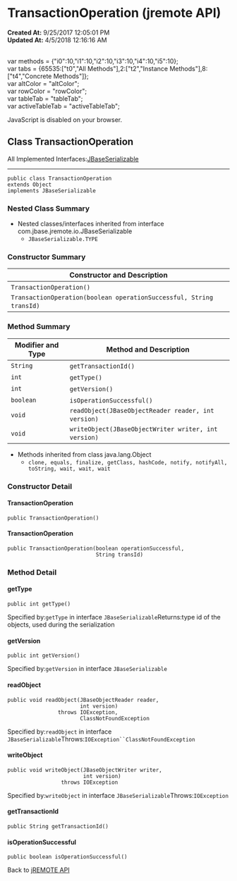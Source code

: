 # TransactionOperation (jremote API)

**Created At:** 9/25/2017 12:05:01 PM  
**Updated At:** 4/5/2018 12:16:16 AM  

<!--<br>    try {<br>        if (location.href.indexOf('is-external=true') == -1) {<br>            parent.document.title="TransactionOperation (jremote   API)";<br>        }<br>    }<br>    catch(err) {<br>    }<br>//--><br>var methods = {"i0":10,"i1":10,"i2":10,"i3":10,"i4":10,"i5":10};<br>var tabs = {65535:["t0","All Methods"],2:["t2","Instance Methods"],8:["t4","Concrete Methods"]};<br>var altColor = "altColor";<br>var rowColor = "rowColor";<br>var tableTab = "tableTab";<br>var activeTableTab = "activeTableTab";
JavaScript is disabled on your browser.



## Class TransactionOperation

All Implemented Interfaces:[JBaseSerializable](/39250-io/com_jbase_jremote_io_jbaseserializable "interface in com.jbase.jremote.io")
* * *


```
public class TransactionOperation
extends Object
implements JBaseSerializable
```

### Nested Class Summary

- Nested classes/interfaces inherited from interface com.jbase.jremote.io.JBaseSerializable
    - `JBaseSerializable.TYPE`






### Constructor Summary


| Constructor and Description<br> |
| --- |
| `TransactionOperation()` <br> |
| `TransactionOperation(boolean operationSuccessful, String transId)` <br> |






### Method Summary


| Modifier and Type<br> | Method and Description<br> |
| --- | --- |
| `String`<br> | `getTransactionId()` <br> |
| `int`<br> | `getType()` <br> |
| `int`<br> | `getVersion()` <br> |
| `boolean`<br> | `isOperationSuccessful()` <br> |
| `void`<br> | `readObject(JBaseObjectReader reader, int version)` <br> |
| `void`<br> | `writeObject(JBaseObjectWriter writer, int version)` <br> |


- Methods inherited from class java.lang.Object
    - `clone, equals, finalize, getClass, hashCode, notify, notifyAll, toString, wait, wait, wait`

### Constructor Detail



#### TransactionOperation

```
public TransactionOperation()
```





#### TransactionOperation

```
public TransactionOperation(boolean operationSuccessful,
                            String transId)
```





### 


### Method Detail



#### getType

```
public int getType()
```
Specified by:`getType` in interface `JBaseSerializable`Returns:type id of the objects, used during the serialization
#### getVersion

```
public int getVersion()
```
Specified by:`getVersion` in interface `JBaseSerializable`
#### readObject

```
public void readObject(JBaseObjectReader reader,
                       int version)
                throws IOException,
                       ClassNotFoundException
```
Specified by:`readObject` in interface `JBaseSerializable`Throws:`IOException``ClassNotFoundException`
#### writeObject

```
public void writeObject(JBaseObjectWriter writer,
                        int version)
                 throws IOException
```
Specified by:`writeObject` in interface `JBaseSerializable`Throws:`IOException`
#### getTransactionId

```
public String getTransactionId()
```

#### isOperationSuccessful

```
public boolean isOperationSuccessful()
```

Back to [jREMOTE API](com_jbase_jremote_package-summary)
